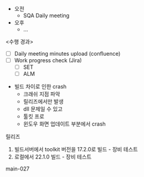 - 오전
	- SQA Daily meeting
- 오후
	- ...

<수행 경과>
- [ ] Daily meeting minutes upload (confluence)
- [ ] Work progress check (Jira)
	- [ ] SET
	- [ ] ALM

- 빌드 차이로 인한 crash
	- 크래쉬 지점 파악
	- 릴리즈에서만 발생
	- dll 문제일 수 있고
	- 툴킷 프로
	- 윈도우 화면 업데이트 부분에서 crash

릴리즈
1. 빌드서버에서 toolkit 버전을 17.2.0로 빌드 - 장비 테스트
2. 로컬에서 22.1.0 빌드 - 장비 테스트


main-027